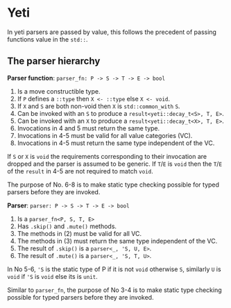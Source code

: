 # Yeti

In yeti parsers are passed by value, this follows the precedent of passing functions value in the `std::`.

## The parser hierarchy

__Parser function__: `parser_fn: P -> S -> T -> E -> bool`

1. Is a move constructible type.
2. If `P` defines a `::type` then `X <- ::type` else `X <- void`.
3. If `X` and `S` are both non-void then `X` is `std::common_with` `S`.
4. Can be invoked with an `S` to produce a `result<yeti::decay_t<S>, T, E>`.
5. Can be invoked with an `X` to produce a `result<yeti::decay_t<X>, T, E>`.
6. Invocations in 4 and 5 must return the same type.
7. Invocations in 4-5 must be valid for all value categories (VC).
8. Invocations in 4-5 must return the same type independent of the VC.

If `S` or `X` is `void` the requirements corresponding to their invocation are dropped
and the parser is assumed to be generic.
If `T`/`E` is `void` then the `T`/`E` of the `result` in 4-5 are not required to match `void`.

The purpose of No. 6-8 is to make static type checking possible for typed
parsers before they are invoked.

__Parser__: `parser: P -> S -> T -> E -> bool`

1. Is a `parser_fn<P, S, T, E>`
2. Has `.skip()` and `.mute()` methods.
3. The methods in (2) must be valid for all VC.
4. The methods in (3) must return the same type independent of the VC.
5. The result of `.skip()` is a `parser<_, 'S, U, E>`.
6. The result of `.mute()` is a `parser<_, 'S, T, U>`.

In No 5-6, `'S` is the static type of P if it is not `void` otherwise `S`, similarly `U` is `void`
if `'S` is `void` else its is `unit`.

Similar to `parser_fn`, the purpose of No 3-4 is to make static type checking
possible for typed parsers before they are invoked.
